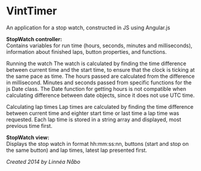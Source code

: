 VintTimer
=========

An application for a stop watch, constructed in JS using Angular.js

**StopWatch controller:**   
Contains variables for run time (hours, seconds, minutes and milliseconds), information about finished laps, button properties, and functions. 

Running the watch
The watch is calculated by finding the time difference between current time and the start time, to ensure that the clock is ticking at the same pace as time. 
The hours passed are calculated from the difference in millisecond. Minutes and seconds passed from specific functions for the js Date class. The Date function for getting hours is not compatible when calculating difference between date objects, since it does not use UTC time. 

Calculating lap times
Lap times are calculated by finding the time difference between current time and eighter start time or last time a lap time was requested. 
Each lap time is stored in a string array and displayed, most previous time first. 


**StopWatch view:**  
Displays the stop watch in format hh:mm:ss:nn, buttons (start and stop on the same button) and lap times, latest lap presented first.


*Created 2014 by Linnéa Nåbo*
